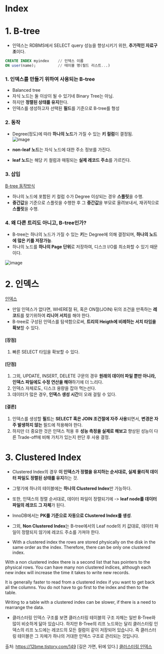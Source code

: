 

# Index  

# 1. B-tree  
  
* 인덱스는 RDBMS에서 SELECT query 성능을 향상시키기 위한, **추가적인 자료구조**이다.  
```sql
CREATE INDEX myindex    // 인덱스 이름
ON user(name);          // 테이블 명(필드 리스트...)
```

### 1. 인덱스를 만들기 위하여 사용되는 B-tree  
* Balanced tree  
* 자식 노드는 둘 이상이 될 수 있기네 Binary Tree는 아님.  
* 하지만 **정렬된 상태를 유지**한다.  
* 인덱스를 생성하고자 선택된 **필드**를 기준으로 B-tree를 형성  

### 2. 동작  
* Degree(정도)에 따라 **하나의 노드**가 가질 수 있는 **키 컬럼**이 결정됨.  
![image](https://user-images.githubusercontent.com/62331555/81421164-fb405380-918b-11ea-8e27-0b8395201af4.png)  

* **non-leaf 노드**는 자식 노드에 대한 주소 정보를 가진다.  
* **leaf 노드**는 해당 키 컬럼과 매핑되는 **실제 레코드 주소**를 가르킨다.  


### 3. 삽입  
[B-tree 동작방식](https://potatoggg.tistory.com/174)  

* 하나의 노드에 포함된 키 컬럼 수가 Degree 이상되는 경우 **스플릿**을 수행.  
* **중간값**을 기준으로 스플릿을 수행한 후 그 **중간값**을 부모로 올려보내서, 재귀적으로 **스플릿**을 수행.  

### 4. 왜 다른 트리도 아니고, B-tree인가?  

* B-tree는 하나의 노드가 가질 수 있는 **키**는 Degree에 의해 결정되며, **하나의 노드에 많은 키를 저장가능**.  
* 하나의 노드를 **하나의 Page 단위**로 저장하여, 디스크 I/O를 최소화할 수 있기 때문이다.  

![image](https://user-images.githubusercontent.com/62331555/81421917-35f6bb80-918d-11ea-85e1-8c7ba011e9fd.png)   


# 2. 인덱스  
[인덱스](https://idea-sketch.tistory.com/43?category=547413)  

* 만일 인덱스가 없다면, WHERE절 뒤, 혹은 ON절(JOIN) 뒤의 조건을 만족하는 **레코드**를 찾기위하여 **리니어 서치**를 해야 한다.  
* B-tree로 구성된 인덱스를 탐색함으로써, **트리의 Heigth에 비례하는 서치 타임을 확보**할 수 있다.  


#### [장점]  
1. 빠른 SELECT 타임을 확보할 수 있다.  

#### [단점]  
1. 그외, UPDATE, INSERT, DELETE 구문의 경우 **원래의 데이터 파일 뿐만 아니라, 인덱스 파일에도 수정 연산을 해야**하기에 더 느리다.  
2. 인덱스 자체로도, 디스크 용량을 잡아 먹는선다.  
3. 데이터가 많은 경우, **인덱스 생성 시간**이 오래 걸릴 수 있다.  

#### [결론]  
1. 인덱스를 생성할 **필드**는 **SELECT 혹은 JOIN 조건절에 자주 사용**되면서, **변경은 자주 발생하지 않는** 필드에 적용해야 한다.  
2. 하지만 더 중요한 것은 인덱스 적용 후 **성능 측정을 실제로 해보고** 향상된 성능이 다른 Trade-off에 비해 가치가 있는지 판단 후 사용 결정.  



# 3. Clustered Index  

* Clustered Index의 경우 **이 인덱스가 정렬을 유지하는 순서대로, 실제 물리적 데이터 파일도 정렬된 상태를 유지**하는 것.  
* 그렇기에 하나의 테이블에는 **하나의 Clustered Index**만 가능하다.  
* 또한, 인덱스의 정렬 순서대로, 데이터 파일이 정렬되기에 -> **leaf node를 데이터 파일의 레코드 그 자체**가 된다.  

* InnoDB에서는 **PK를 기준으로 자동으로 Clustered Index를 생성**.  

* 그외, **Non Clustered Index**는 B-tree에서의 Leaf node의 키 값대로, 데이터 파일이 정렬되지 않기에 레코드 주소를 가져야 한다.  



* With a clustered index the rows are stored physically on the disk in the same order as the index. Therefore, there can be only one clustered index.

With a non clustered index there is a second list that has pointers to the physical rows. You can have many non clustered indices, although each new index will increase the time it takes to write new records.

It is generally faster to read from a clustered index if you want to get back all the columns. You do not have to go first to the index and then to the table.

Writing to a table with a clustered index can be slower, if there is a need to rearrange the data.



* 클러스터링 인덱스 구조를 보면 클러스터링 테이블의 구조 자체는 일반 B-Tree와 많이 비슷하게 닮아 있습니다. 하지만 B-Tree의 리프 노드와는 달리 클러스터링 인덱스의 리프 노드에는 레코드의 모든 컬럼이 같이 저장되어 있습니다. 즉 클러스터링 테이블은 그 자체가 하나의 거대한 인덱스 구조로 관리되는 것입니다.

출처: https://12bme.tistory.com/149 [길은 가면, 뒤에 있다.]
[클러스터링 인덱스](https://12bme.tistory.com/149)  
